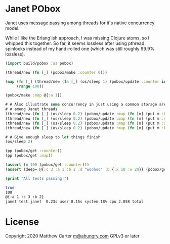 # Janet PObox

Janet uses message passing among threads for it's native concurrency
model.

While I like the Erlang'ish approach, I was missing Clojure atoms, so
I whipped this together.  So far, it seems lossless after using
pthread spinlocks instead of my hand-rolled one (which was still
roughly 99.9% lossless).

```clojure
(import build/pobox :as pobox)

(thread/new (fn [_] (pobox/make :counter 0)))

(map (fn [_] (thread/new (fn [_] (os/sleep 1) (pobox/update :counter inc))))
     (range 100))

(pobox/make :map @{:a 1})

# # Also illustrate some concurrency in just using a common storage area
# # among Janet threads
(thread/new (fn [_] (os/sleep 0.2) (pobox/update :map (fn [m] (put m :b 2)))))
(thread/new (fn [_] (os/sleep 0.2) (pobox/update :map (fn [m] (put m :c 3)))))
(thread/new (fn [_] (os/sleep 0.2) (pobox/update :map (fn [m] (put m :d "woohoo")))))
(thread/new (fn [_] (os/sleep 0.2) (pobox/update :map (fn [m] (put m :b {:x 10 :w 20})))))

# # Give enough sleep to let things finish
(os/sleep 2)

(pp (pobox/get :counter))
(pp (pobox/get :map))

(assert (= 100 (pobox/get :counter)))
(assert (deep= @{:c 3 :a 1 :b 2 :d "woohoo" :b {:x 10 :w 20}} (pobox/get :map)))

(print "All tests passing!")

```

```sh
true
100
@{:a 1 :c 3 :b 2}
janet test.janet  0.23s user 0.15s system 18% cpu 2.058 total
```

# License

Copyright 2020 Matthew Carter <m@ahungry.com> GPLv3 or later
